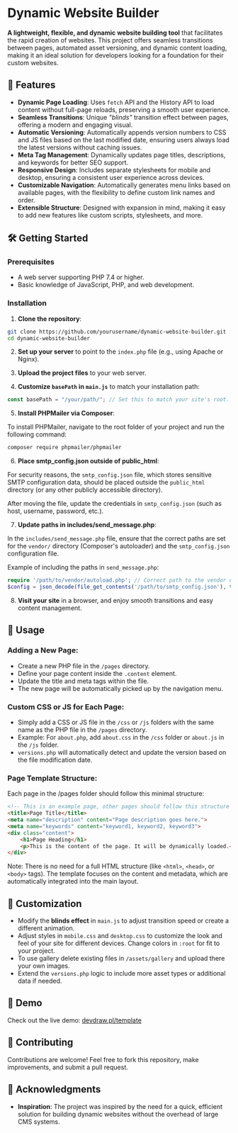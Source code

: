 # Dynamic Website Builder

**A lightweight, flexible, and dynamic website building tool** that facilitates the rapid creation of websites. This project offers seamless transitions between pages, automated asset versioning, and dynamic content loading, making it an ideal solution for developers looking for a foundation for their custom websites.

## 🚀 Features

- **Dynamic Page Loading**: Uses `fetch` API and the History API  to load content without full-page reloads, preserving a smooth user experience.
- **Seamless Transitions**: Unique *"blinds"* transition effect between pages, offering a modern and engaging visual.
- **Automatic Versioning**: Automatically appends version numbers to CSS and JS files based on the last modified date, ensuring users always load the latest versions without caching issues.
- **Meta Tag Management**: Dynamically updates page titles, descriptions, and keywords for better SEO support.
- **Responsive Design**: Includes separate stylesheets for mobile and desktop, ensuring a consistent user experience across devices.
- **Customizable Navigation**: Automatically generates menu links based on available pages, with the flexibility to define custom link names and order.
- **Extensible Structure**: Designed with expansion in mind, making it easy to add new features like custom scripts, stylesheets, and more.

## 🛠️ Getting Started

### Prerequisites

- A web server supporting PHP 7.4 or higher.
- Basic knowledge of JavaScript, PHP, and web development.

### Installation

1. **Clone the repository**:

```bash
git clone https://github.com/yourusername/dynamic-website-builder.git
cd dynamic-website-builder
```


2. **Set up your server** to point to the `index.php` file (e.g., using Apache or Nginx).

3. **Upload the project files** to your web server.

4. **Customize `basePath` in `main.js`** to match your installation path:

```js
const basePath = "/your/path/"; // Set this to match your site's root.
```

5. **Install PHPMailer via Composer**:

To install PHPMailer, navigate to the root folder of your project and run the following command:
```bash
composer require phpmailer/phpmailer
```

6. **Place smtp_config.json outside of public_html**:

For security reasons, the `smtp_config.json` file, which stores sensitive SMTP configuration data, should be placed outside the `public_html` directory (or any other publicly accessible directory).

After moving the file, update the credentials in `smtp_config.json` (such as host, username, password, etc.).

7. **Update paths in includes/send_message.php**:

In the `includes/send_message.php` file, ensure that the correct paths are set for the `vendor/` directory (Composer's autoloader) and the `smtp_config.json` configuration file.

Example of including the paths in `send_message.php`:

```php
require '/path/to/vendor/autoload.php'; // Correct path to the vendor directory
$config = json_decode(file_get_contents('/path/to/smtp_config.json'), true); // Correct path to smtp_config.json

```

8. **Visit your site** in a browser, and enjoy smooth transitions and easy content management.

## 📄 Usage

### Adding a New Page:
- Create a new PHP file in the `/pages` directory.
- Define your page content inside the `.content` element.
- Update the title and meta tags within the file.
- The new page will be automatically picked up by the navigation menu.

### Custom CSS or JS for Each Page:

- Simply add a CSS or JS file in the `/css` or `/js` folders with the same name as the PHP file in the `/pages` directory.
- Example: For `about.php`, add `about.css` in the `/css` folder or `about.js` in the `/js` folder.
- `versions.php` will automatically detect and update the version based on the file modification date.

### Page Template Structure:

Each page in the /pages folder should follow this minimal structure:

```html
<!-- This is an example page, other pages should follow this structure -->
<title>Page Title</title>
<meta name="description" content="Page description goes here.">
<meta name="keywords" content="keyword1, keyword2, keyword3">
<div class="content">
    <h1>Page Heading</h1>
    <p>This is the content of the page. It will be dynamically loaded.</p>
</div>
```

Note: There is no need for a full HTML structure (like `<html>`, `<head>`, or `<body>` tags). The template focuses on the content and metadata, which are automatically integrated into the main layout.

## 🎨 Customization

- Modify the **blinds effect** in `main.js` to adjust transition speed or create a different animation.
- Adjust styles in `mobile.css` and `desktop.css` to customize the look and feel of your site for different devices. Change colors in `:root` for fit to your project. 
- To use gallery delete existing files in `/assets/gallery` and upload there your own images.
- Extend the `versions.php` logic to include more asset types or additional data if needed.

## 🔗 Demo

Check out the live demo: [devdraw.pl/template](https://devdraw.pl/template)

## 🤝 Contributing

Contributions are welcome! Feel free to fork this repository, make improvements, and submit a pull request.

## 🌟 Acknowledgments

- **Inspiration**: The project was inspired by the need for a quick, efficient solution for building dynamic websites without the overhead of large CMS systems.
